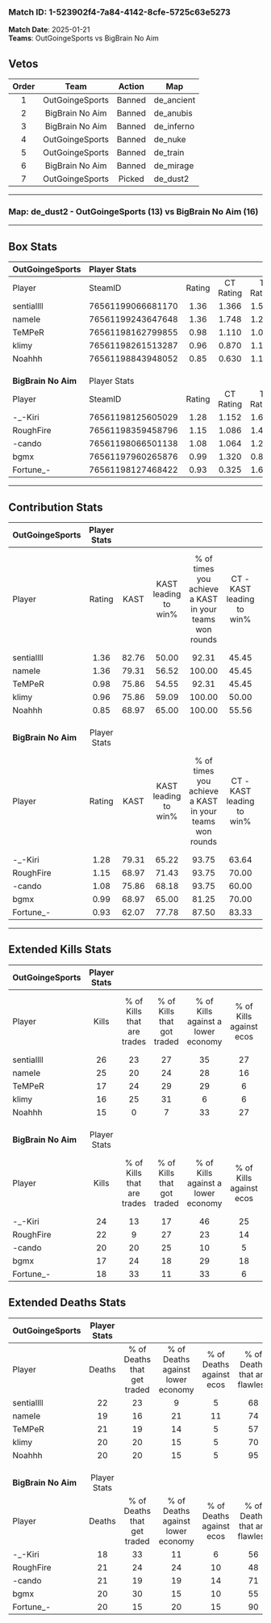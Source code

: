 ### Match ID: 1-523902f4-7a84-4142-8cfe-5725c63e5273  
**Match Date**: 2025-01-21  
**Teams**: OutGoingeSports vs BigBrain No Aim  

## Vetos  

| Order | Team | Action | Map |
| :---: | :--: | :----: | --- |
| 1 | OutGoingeSports | Banned | de_ancient |
| 2 | BigBrain No Aim | Banned | de_anubis |
| 3 | BigBrain No Aim | Banned | de_inferno |
| 4 | OutGoingeSports | Banned | de_nuke |
| 5 | OutGoingeSports | Banned | de_train |
| 6 | BigBrain No Aim | Banned | de_mirage |
| 7 | OutGoingeSports | Picked | de_dust2 |

---  

### **Map**: de_dust2 - OutGoingeSports (13) vs BigBrain No Aim (16)  
---  

## Box Stats  

| **OutGoingeSports** | Player Stats      |        |           |          |       |      |       |         |        |      |     |
| :- | :- | :-: | :-: | :-: | :-: | :-: | :-: | :-: | :-: | :-: | :-: |
| Player              | SteamID           | Rating | CT Rating | T Rating | KAST  | ADR  | Kills | Assists | Deaths | K/D  | HS% |
| sentiallll          | 76561199066681170 |  1.36  |   1.366   |  1.537   | 82.76 | 93.5 |  26   |    8    |   22   | 1.18 | 61  |
| nameIe              | 76561199243647648 |  1.36  |   1.748   |  1.218   | 79.31 | 92.1 |  25   |    7    |   19   | 1.32 | 52  |
| TeMPeR              | 76561198162799855 |  0.98  |   1.110   |  1.008   | 75.86 | 66.0 |  17   |    9    |   21   | 0.81 | 35  |
| klimy               | 76561198261513287 |  0.96  |   0.870   |  1.189   | 75.86 | 60.5 |  16   |   12    |   20   | 0.80 | 31  |
| Noahhh              | 76561198843948052 |  0.85  |   0.630   |  1.194   | 68.97 | 61.1 |  15   |    2    |   20   | 0.75 | 20  |
|                     |                   |        |           |          |       |      |       |         |        |      |     |
|                     |                   |        |           |          |       |      |       |         |        |      |     |
|                     |                   |        |           |          |       |      |       |         |        |      |     |
| **BigBrain No Aim** | Player Stats      |        |           |          |       |      |       |         |        |      |     |
| Player              | SteamID           | Rating | CT Rating | T Rating | KAST  | ADR  | Kills | Assists | Deaths | K/D  | HS% |
| -_-Kiri             | 76561198125605029 |  1.28  |   1.152   |  1.648   | 79.31 | 73.4 |  24   |    6    |   18   | 1.33 | 41  |
| RoughFire           | 76561198359458796 |  1.15  |   1.086   |  1.455   | 68.97 | 90.0 |  22   |    7    |   21   | 1.05 | 54  |
| -cando              | 76561198066501138 |  1.08  |   1.064   |  1.248   | 75.86 | 71.9 |  20   |    7    |   21   | 0.95 | 55  |
| bgmx                | 76561197960265876 |  0.99  |   1.320   |  0.887   | 68.97 | 75.3 |  17   |   13    |   20   | 0.85 | 64  |
| Fortune_-           | 76561198127468422 |  0.93  |   0.325   |  1.689   | 62.07 | 67.9 |  18   |    8    |   20   | 0.90 | 44  |
---  

## Contribution Stats  

| **OutGoingeSports** | Player Stats |       |                      |                                                        |                           |                                                             |                          |                                                            |
| :- | :-: | :-: | :-: | :-: | :-: | :-: | :-: | :-: |
| Player              |    Rating    | KAST  | KAST leading to win% | % of times you achieve a KAST in your teams won rounds | CT - KAST leading to win% | CT - % of times you achieve a KAST in your teams won rounds | T - KAST leading to win% | T - % of times you achieve a KAST in your teams won rounds |
| sentiallll          |     1.36     | 82.76 |        50.00         |                         92.31                          |           45.45           |                           100.00                            |          53.85           |                           87.50                            |
| nameIe              |     1.36     | 79.31 |        56.52         |                         100.00                         |           45.45           |                           100.00                            |          66.67           |                           100.00                           |
| TeMPeR              |     0.98     | 75.86 |        54.55         |                         92.31                          |           45.45           |                           100.00                            |          63.64           |                           87.50                            |
| klimy               |     0.96     | 75.86 |        59.09         |                         100.00                         |           50.00           |                           100.00                            |          66.67           |                           100.00                           |
| Noahhh              |     0.85     | 68.97 |        65.00         |                         100.00                         |           55.56           |                           100.00                            |          72.73           |                           100.00                           |
|                     |              |       |                      |                                                        |                           |                                                             |                          |                                                            |
|                     |              |       |                      |                                                        |                           |                                                             |                          |                                                            |
|                     |              |       |                      |                                                        |                           |                                                             |                          |                                                            |
| **BigBrain No Aim** | Player Stats |       |                      |                                                        |                           |                                                             |                          |                                                            |
| Player              |    Rating    | KAST  | KAST leading to win% | % of times you achieve a KAST in your teams won rounds | CT - KAST leading to win% | CT - % of times you achieve a KAST in your teams won rounds | T - KAST leading to win% | T - % of times you achieve a KAST in your teams won rounds |
| -_-Kiri             |     1.28     | 79.31 |        65.22         |                         93.75                          |           63.64           |                           100.00                            |          66.67           |                           88.89                            |
| RoughFire           |     1.15     | 68.97 |        71.43         |                         93.75                          |           70.00           |                           100.00                            |          72.73           |                           88.89                            |
| -cando              |     1.08     | 75.86 |        68.18         |                         93.75                          |           60.00           |                            85.71                            |          75.00           |                           100.00                           |
| bgmx                |     0.99     | 68.97 |        65.00         |                         81.25                          |           70.00           |                           100.00                            |          60.00           |                           66.67                            |
| Fortune_-           |     0.93     | 62.07 |        77.78         |                         87.50                          |           83.33           |                            71.43                            |          75.00           |                           100.00                           |
---  

## Extended Kills Stats  

| **OutGoingeSports** | Player Stats |                            |                            |                                    |                         |                              |                                 |                                       |                    |           |
| :- | :-: | :-: | :-: | :-: | :-: | :-: | :-: | :-: | :-: | :-: |
| Player              |    Kills     | % of Kills that are trades | % of Kills that got traded | % of Kills against a lower economy | % of Kills against ecos | % of Kills that are flawless | % of Kills that are close duels | % of Kills that are assisted by flash | Pistol Round Kills | AWP Kills |
| sentiallll          |      26      |             23             |             27             |                 35                 |           27            |              65              |                8                |                   8                   |         2          |     0     |
| nameIe              |      25      |             20             |             24             |                 28                 |           16            |              60              |               16                |                  32                   |         1          |     0     |
| TeMPeR              |      17      |             24             |             29             |                 29                 |            6            |              65              |                0                |                   6                   |         2          |     2     |
| klimy               |      16      |             25             |             31             |                 6                  |            6            |              69              |                0                |                   0                   |         1          |     0     |
| Noahhh              |      15      |             0              |             7              |                 33                 |           27            |              73              |                0                |                   0                   |         0          |    13     |
|                     |              |                            |                            |                                    |                         |                              |                                 |                                       |                    |           |
|                     |              |                            |                            |                                    |                         |                              |                                 |                                       |                    |           |
|                     |              |                            |                            |                                    |                         |                              |                                 |                                       |                    |           |
| **BigBrain No Aim** | Player Stats |                            |                            |                                    |                         |                              |                                 |                                       |                    |           |
| Player              |    Kills     | % of Kills that are trades | % of Kills that got traded | % of Kills against a lower economy | % of Kills against ecos | % of Kills that are flawless | % of Kills that are close duels | % of Kills that are assisted by flash | Pistol Round Kills | AWP Kills |
| -_-Kiri             |      24      |             13             |             17             |                 46                 |           25            |              83              |                4                |                   8                   |         1          |     0     |
| RoughFire           |      22      |             9              |             27             |                 23                 |           14            |              64              |                5                |                  14                   |         3          |     0     |
| -cando              |      20      |             20             |             25             |                 10                 |            5            |              60              |                5                |                   5                   |         2          |     0     |
| bgmx                |      17      |             24             |             18             |                 29                 |           18            |              88              |               12                |                   0                   |         0          |     3     |
| Fortune_-           |      18      |             33             |             11             |                 33                 |            6            |              67              |                0                |                   6                   |         1          |     7     |
## Extended Deaths Stats  

| **OutGoingeSports** | Player Stats |                             |                                   |                          |                               |                            |                           |               |
| :- | :-: | :-: | :-: | :-: | :-: | :-: | :-: | :-: |
| Player              |    Deaths    | % of Deaths that get traded | % of Deaths against lower economy | % of Deaths against ecos | % of Deaths that are flawless | % of Deaths that are close | % of Deaths while blinded | Deaths to AWP |
| sentiallll          |      22      |             23              |                 9                 |            5             |              68               |             5              |             9             |       1       |
| nameIe              |      19      |             16              |                21                 |            11            |              74               |             0              |             5             |       2       |
| TeMPeR              |      21      |             19              |                14                 |            5             |              57               |             10             |             5             |       1       |
| klimy               |      20      |             20              |                15                 |            5             |              70               |             5              |            15             |       3       |
| Noahhh              |      20      |             20              |                15                 |            5             |              95               |             5              |             0             |       3       |
|                     |              |                             |                                   |                          |                               |                            |                           |               |
|                     |              |                             |                                   |                          |                               |                            |                           |               |
|                     |              |                             |                                   |                          |                               |                            |                           |               |
| **BigBrain No Aim** | Player Stats |                             |                                   |                          |                               |                            |                           |               |
| Player              |    Deaths    | % of Deaths that get traded | % of Deaths against lower economy | % of Deaths against ecos | % of Deaths that are flawless | % of Deaths that are close | % of Deaths while blinded | Deaths to AWP |
| -_-Kiri             |      18      |             33              |                11                 |            6             |              56               |             11             |            22             |       3       |
| RoughFire           |      21      |             24              |                24                 |            10            |              48               |             0              |            10             |       4       |
| -cando              |      21      |             19              |                19                 |            14            |              71               |             5              |             5             |       2       |
| bgmx                |      20      |             30              |                15                 |            10            |              55               |             15             |            15             |       3       |
| Fortune_-           |      20      |             15              |                20                 |            15            |              90               |             0              |             5             |       3       |
